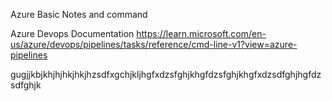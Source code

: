 Azure Basic Notes and command

Azure Devops Documentation
https://learn.microsoft.com/en-us/azure/devops/pipelines/tasks/reference/cmd-line-v1?view=azure-pipelines

gugjjkbjkhjhjhkjhkjhzsdfxgchjkljhgfxdzsfghjkhgfdzsfghjkhgfxdzsdfghjhgfdzsdfghjk
